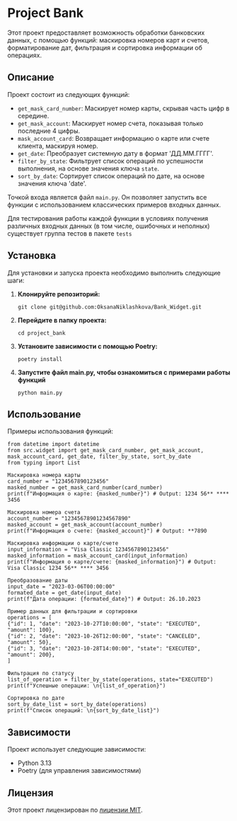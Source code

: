 # Project Bank

Этот проект предоставляет возможность обработки банковских данных, с помощью функций: маскировка номеров карт и счетов, форматирование дат, фильтрация и сортировка информации об операциях.

## Описание

Проект состоит из следующих функций:

-   `get_mask_card_number`: Маскирует номер карты, скрывая часть цифр в середине.
-   `get_mask_account`: Маскирует номер счета, показывая только последние 4 цифры.
-   `mask_account_card`: Возвращает информацию о карте или счете клиента, маскируя номер.
-   `get_date`: Преобразует системную дату в формат 'ДД.ММ.ГГГГ'.
-   `filter_by_state`: Фильтрует список операций по успешности выполнения, на основе значения ключа `state`.
-   `sort_by_date`: Сортирует список операций по дате, на основе значения ключа 'date'.

Точкой входа является файл `main.py`. Он позволяет запустить все функции с использованием классических примеров входных данных.

Для тестирования работы каждой функции в условиях получения различных входных данных (в том числе, ошибочных и неполных) существует группа тестов в пакете `tests`

## Установка

Для установки и запуска проекта необходимо выполнить следующие шаги:

1.  **Клонируйте репозиторий:**

    ```
    git clone git@github.com:OksanaNiklashkova/Bank_Widget.git
    ```

2.  **Перейдите в папку проекта:**

    ```
    cd project_bank
    ```

3.  **Установите зависимости с помощью Poetry:**

    ```
    poetry install
    ```
4. **Запустите файл main.py, чтобы ознакомиться с примерами работы функций**

    ```
    python main.py
    ```

## Использование

Примеры использования функций:

~~~
from datetime import datetime
from src.widget import get_mask_card_number, get_mask_account, mask_account_card, get_date, filter_by_state, sort_by_date
from typing import List

Маскировка номера карты
card_number = "1234567890123456"
masked_number = get_mask_card_number(card_number)
print(f"Информация о карте: {masked_number}") # Output: 1234 56** **** 3456

Маскировка номера счета
account_number = "12345678901234567890"
masked_account = get_mask_account(account_number)
print(f"Информация о счете: {masked_account}") # Output: **7890

Маскировка информации о карте/счете
input_information = "Visa Classic 1234567890123456"
masked_information = mask_account_card(input_information)
print(f"Информация о карте/счете: {masked_information}") # Output: Visa Classic 1234 56** **** 3456

Преобразование даты
input_date = "2023-03-06T00:00:00"
formated_date = get_date(input_date)
print(f"Дата операции: {formated_date}") # Output: 26.10.2023

Пример данных для фильтрации и сортировки
operations = [
{"id": 1, "date": "2023-10-27T10:00:00", "state": "EXECUTED", "amount": 100},
{"id": 2, "date": "2023-10-26T12:00:00", "state": "CANCELED", "amount": 50},
{"id": 3, "date": "2023-10-28T14:00:00", "state": "EXECUTED", "amount": 200},
]

Фильтрация по статусу
list_of_operation = filter_by_state(operations, state="EXECUTED")
print(f"Успешные операции: \n{list_of_operation}")

Сортировка по дате
sort_by_date_list = sort_by_date(operations)
print(f"Список операций: \n{sort_by_date_list}")

~~~

## Зависимости

Проект использует следующие зависимости:

*   Python 3.13
*   Poetry (для управления зависимостями)


## Лицензия

Этот проект лицензирован по [лицензии MIT](LICENSE).
